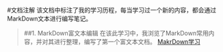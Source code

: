 #文档注解
该文档中标注了我的学习历程，每当学习过一个新的内容，都会通过MarkDown文本进行编写笔记。  
>##1. MarkDown富文本编辑
>在该此学习中，我浏览了MarkDown常用内容，并对其进行整理，编写了第一个富文本文档。
>[MakrDown学习](https://github.com/acompe/study/blob/master/MarkDown/MarkDown%E5%AD%A6%E4%B9%A0.md)